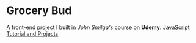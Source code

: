 # Grocery Bud
A front-end project I built in *John Smilga's* course on **Udemy**: [JavaScript Tutorial and Projects](https://www.udemy.com/course/javascript-tutorial-for-beginners-w/).
